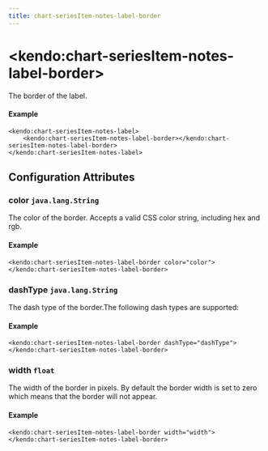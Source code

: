 ```yaml
---
title: chart-seriesItem-notes-label-border
---
```


# \<kendo:chart-seriesItem-notes-label-border\>

The border of the label.

#### Example
    <kendo:chart-seriesItem-notes-label>
        <kendo:chart-seriesItem-notes-label-border></kendo:chart-seriesItem-notes-label-border>
    </kendo:chart-seriesItem-notes-label>

## Configuration Attributes

### color `java.lang.String`

The color of the border. Accepts a valid CSS color string, including hex and rgb.

#### Example
    <kendo:chart-seriesItem-notes-label-border color="color">
    </kendo:chart-seriesItem-notes-label-border>

### dashType `java.lang.String`

The dash type of the border.The following dash types are supported:

#### Example
    <kendo:chart-seriesItem-notes-label-border dashType="dashType">
    </kendo:chart-seriesItem-notes-label-border>

### width `float`

The width of the border in pixels. By default the border width is set to zero which means that the border will not appear.

#### Example
    <kendo:chart-seriesItem-notes-label-border width="width">
    </kendo:chart-seriesItem-notes-label-border>

